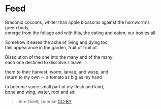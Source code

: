 # Feed

Braconid cocoons, whiter than apple blossoms against the hornworm's green body,  
emerge from the foliage and with this, the eating and eaten, our bodies all.

Somehow it eases the ache of living and dying too,  
this appearance in the garden, fruit of fruit of.

Dissolution of the one into the many and of the many  
each one destined to dissolve. I leave

them to their harvest, worm, larvae, and wasp, and  
return to my own -- a tomato as big as my hand

to become some small part of my flesh and kind,  
bone and wing, water, root and air.

>Jere Odell, License [CC-BY](https://creativecommons.org/licenses/by/4.0/).